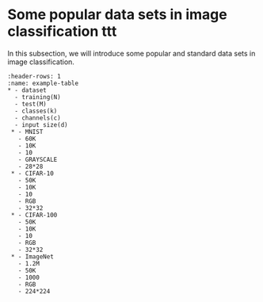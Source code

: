 # Some popular data sets in image classification ttt

In this subsection, we will introduce some popular and standard data sets in image
classification.

```{list-table}
:header-rows: 1
:name: example-table
* - dataset
  - training(N)
  - test(M)
  - classes(k)
  - channels(c)
  - input size(d)
 * - MNIST
   - 60K
   - 10K
   - 10
   - GRAYSCALE
   - 28*28
 * - CIFAR-10
   - 50K
   - 10K
   - 10
   - RGB
   - 32*32
 * - CIFAR-100
   - 50K
   - 10K
   - 10
   - RGB
   - 32*32
 * - ImageNet
   - 1.2M
   - 50K
   - 1000
   - RGB
   - 224*224
  ```
